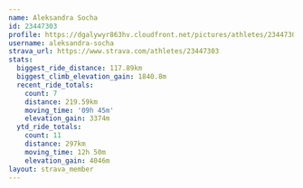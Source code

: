 ```yaml
---
name: Aleksandra Socha
id: 23447303
profile: https://dgalywyr863hv.cloudfront.net/pictures/athletes/23447303/14745546/4/large.jpg
username: aleksandra-socha
strava_url: https://www.strava.com/athletes/23447303
stats:
  biggest_ride_distance: 117.89km
  biggest_climb_elevation_gain: 1840.8m
  recent_ride_totals:
    count: 7
    distance: 219.59km
    moving_time: '09h 45m'
    elevation_gain: 3374m
  ytd_ride_totals:
    count: 11
    distance: 297km
    moving_time: 12h 50m
    elevation_gain: 4046m
layout: strava_member
--- 
```

